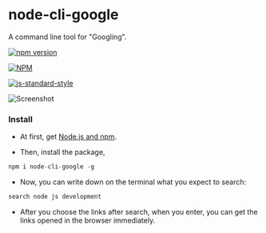 # node-cli-google
A command line tool for "Googling".

[![npm version](https://badge.fury.io/js/node-cli-google.svg)](https://badge.fury.io/js/node-cli-google)

[![NPM](https://nodei.co/npm/node-cli-google.png)](https://nodei.co/npm/node-cli-google/)

[![js-standard-style](https://cdn.rawgit.com/feross/standard/master/badge.svg)](https://github.com/feross/standard)

[logo]: http://i64.tinypic.com/30icens.png"
![Screenshot](http://i64.tinypic.com/30icens.png "Usage steps")

### Install

* At first, get [Node.js and npm](https://docs.npmjs.com/getting-started/installing-node).

* Then, install the package,
```javascript
npm i node-cli-google -g
```

* Now, you can write down on the terminal what you expect to search:
```javascript
search node js development
```

* After you choose the links after search, when you enter, you can get the links opened in the browser immediately.
